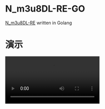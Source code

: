 # N_m3u8DL-RE-GO

[N_m3u8DL-RE](https://github.com/nilaoda/N_m3u8DL-RE) written in Golang

# 演示

![click to show mp4](http://pan.iqiyi.com/file/paopao/6uvm0KRTJsLJIboQOWD8ZsEe_O5TirxLoKHHs5QSikZhZ3iRPg9MHTK170jiVUOwIDu0knK8MMnNHf-Jr6tzQw.mp4)